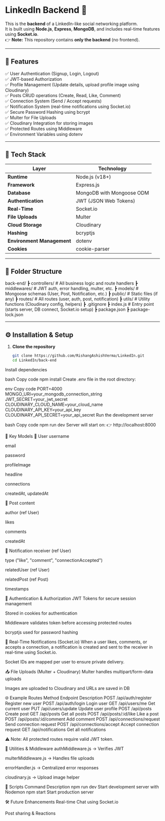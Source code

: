 # LinkedIn Backend 💼

This is the **backend** of a LinkedIn-like social networking platform.  
It is built using **Node.js**, **Express**, **MongoDB**, and includes real-time features using **Socket.io**.  
👉 **Note:** This repository contains **only the backend** (no frontend).

---

## 🚀 Features

✅ User Authentication (Signup, Login, Logout)  
✅ JWT-based Authorization  
✅ Profile Management (Update details, upload profile image using Cloudinary)  
✅ Posts CRUD operations (Create, Read, Like, Comment)  
✅ Connection System (Send / Accept requests)  
✅ Notification System (real-time notifications using Socket.io)  
✅ Secure Password Hashing using bcrypt  
✅ Multer for File Uploads  
✅ Cloudinary Integration for storing images  
✅ Protected Routes using Middleware  
✅ Environment Variables using dotenv  

---

## 🧠 Tech Stack

| Layer | Technology |
|--------|-------------|
| **Runtime** | Node.js (v18+) |
| **Framework** | Express.js |
| **Database** | MongoDB with Mongoose ODM |
| **Authentication** | JWT (JSON Web Tokens) |
| **Real-Time** | Socket.io |
| **File Uploads** | Multer |
| **Cloud Storage** | Cloudinary |
| **Hashing** | bcryptjs |
| **Environment Management** | dotenv |
| **Cookies** | cookie-parser |

---

## 📁 Folder Structure

back-end/
┣ controllers/ # All business logic and route handlers
┣ middlewares/ # JWT auth, error handling, multer, etc.
┣ models/ # Mongoose schemas (User, Post, Notification, etc.)
┣ public/ # Static files (if any)
┣ routes/ # All routes (user, auth, post, notification)
┣ utils/ # Utility functions (Cloudinary config, helpers)
┣ .gitignore
┣ index.js # Entry point (starts server, DB connect, Socket.io setup)
┣ package.json
┣ package-lock.json

---

## ⚙️ Installation & Setup

1. **Clone the repository**
   ```bash
   git clone https://github.com/RishangAshishVerma/LinkedIn.git
   cd LinkedIn/back-end
Install dependencies

bash
Copy code
npm install
Create .env file in the root directory:

env
Copy code
PORT=4000
MONGO_URI=your_mongodb_connection_string
JWT_SECRET=your_jwt_secret
CLOUDINARY_CLOUD_NAME=your_cloud_name
CLOUDINARY_API_KEY=your_api_key
CLOUDINARY_API_SECRET=your_api_secret
Run the development server

bash
Copy code
npm run dev
Server will start on:
👉 http://localhost:8000

🧩 Key Models
🧍 User
username

email

password

profileImage

headline

connections

createdAt, updatedAt

📝 Post
content

author (ref User)

likes

comments

createdAt

🔔 Notification
receiver (ref User)

type ("like", "comment", "connectionAccepted")

relatedUser (ref User)

relatedPost (ref Post)

timestamps

🔐 Authentication & Authorization
JWT Tokens for secure session management

Stored in cookies for authentication

Middleware validates token before accessing protected routes

bcryptjs used for password hashing

💬 Real-Time Notifications (Socket.io)
When a user likes, comments, or accepts a connection,
a notification is created and sent to the receiver in real-time using Socket.io.

Socket IDs are mapped per user to ensure private delivery.

📤 File Uploads (Multer + Cloudinary)
Multer handles multipart/form-data uploads

Images are uploaded to Cloudinary and URLs are saved in DB

🌐 Example Routes
Method	Endpoint	Description
POST	/api/auth/register	Register new user
POST	/api/auth/login	Login user
GET	/api/users/me	Get current user
PUT	/api/users/update	Update user profile
POST	/api/posts	Create post
GET	/api/posts	Get all posts
POST	/api/posts/:id/like	Like a post
POST	/api/posts/:id/comment	Add comment
POST	/api/connections/request	Send connection request
POST	/api/connections/accept	Accept connection request
GET	/api/notifications	Get all notifications

⚠️ Note: All protected routes require valid JWT token.

🧠 Utilities & Middleware
authMiddleware.js → Verifies JWT

multerMiddleware.js → Handles file uploads

errorHandler.js → Centralized error responses

cloudinary.js → Upload image helper

🧰 Scripts
Command	Description
npm run dev	Start development server with Nodemon
npm start	Start production server

🛠️ Future Enhancements
Real-time Chat using Socket.io

Post sharing & Reactions
